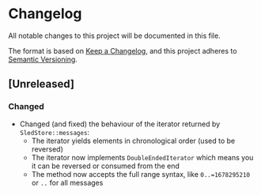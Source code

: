 # Changelog

All notable changes to this project will be documented in this file.

The format is based on [Keep a Changelog](https://keepachangelog.com/en/1.0.0/),
and this project adheres to [Semantic Versioning](https://semver.org/spec/v2.0.0.html).

## [Unreleased]

### Changed

- Changed (and fixed) the behaviour of the iterator returned by `SledStore::messages`:
  * The iterator yields elements in chronological order (used to be reversed)
  * The iterator now implements `DoubleEndedIterator` which means you it can be reversed or consumed from the end
  * The method now accepts the full range syntax, like `0..=1678295210` or `..` for all messages
